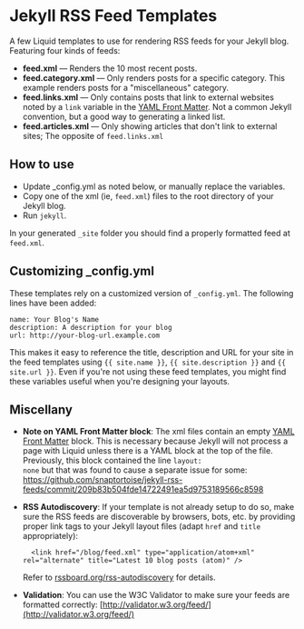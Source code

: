 Jekyll RSS Feed Templates
=========================

A few Liquid templates to use for rendering RSS feeds for your Jekyll blog.  Featuring four kinds of feeds:

- **feed.xml** &mdash; Renders the 10 most recent posts.
- **feed.category.xml** &mdash; Only renders posts for a specific category. This example renders posts for a "miscellaneous" category.
- **feed.links.xml** &mdash; Only contains posts that link to external websites noted by a <code>link</code> variable in the [YAML Front Matter](https://github.com/mojombo/jekyll/wiki/YAML-Front-Matter).  Not a common Jekyll convention, but a good way to generating a linked list.
- **feed.articles.xml** &mdash; Only showing articles that don't link to external sites; The opposite of <code>feed.links.xml</code>

How to use
----------
- Update \_config.yml as noted below, or manually replace the variables.
- Copy one of the xml (ie, <code>feed.xml</code>) files to the root directory of your Jekyll blog.
- Run <code>jekyll</code>.

In your generated <code>\_site</code> folder you should find a properly formatted feed at <code>feed.xml</code>.

Customizing \_config.yml
------
These templates rely on a customized version of <code>\_config.yml</code>.  The following lines have been added:

	name: Your Blog's Name
	description: A description for your blog
	url: http://your-blog-url.example.com

This makes it easy to reference the title, description and URL for your site in the feed templates using <code>{{ site.name }}</code>, <code>{{ site.description }}</code> and <code>{{ site.url }}</code>.  Even if you're not using these feed templates, you might find these variables useful when you're designing your layouts.


Miscellany
-----------
- **Note on YAML Front Matter block**: The xml files contain an empty [YAML Front Matter](https://github.com/mojombo/jekyll/wiki/YAML-Front-Matter) block. This is necessary because Jekyll will not process a page with Liquid unless there is a YAML block at the top of the file. Previously, this block contained the line <code>layout: none</code> but that was found to cause a separate issue for some: https://github.com/snaptortoise/jekyll-rss-feeds/commit/209b83b504fde14722491ea5d9753189566c8598
- **RSS Autodiscovery**: If your template is not already setup to do so, make sure the RSS feeds are discoverable by browsers, bots, etc. by providing proper link tags to your Jekyll layout files (adapt `href` and `title` appropriately):

    	<link href="/blog/feed.xml" type="application/atom+xml" rel="alternate" title="Latest 10 blog posts (atom)" />

    Refer to [rssboard.org/rss-autodiscovery](http://www.rssboard.org/rss-autodiscovery) for details.
- **Validation**: You can use the W3C Validator to make sure your feeds are formatted correctly: [http://validator.w3.org/feed/](http://validator.w3.org/feed/)
